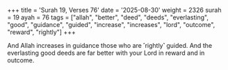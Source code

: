 +++
title = 'Surah 19, Verses 76'
date = '2025-08-30'
weight = 2326
surah = 19
ayah = 76
tags = ["allah", "better", "deed", "deeds", "everlasting", "good", "guidance", "guided", "increase", "increases", "lord", "outcome", "reward", "rightly"]
+++

And Allah increases in guidance those who are ˹rightly˺ guided. And the everlasting good deeds are far better with your Lord in reward and in outcome. 